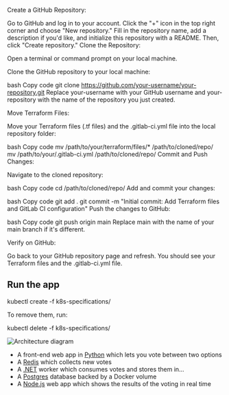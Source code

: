 Create a GitHub Repository:

Go to GitHub and log in to your account.
Click the "+" icon in the top right corner and choose "New repository."
Fill in the repository name, add a description if you'd like, and initialize this repository with a README. Then, click "Create repository."
Clone the Repository:

Open a terminal or command prompt on your local machine.

Clone the GitHub repository to your local machine:

bash
Copy code
git clone https://github.com/your-username/your-repository.git
Replace your-username with your GitHub username and your-repository with the name of the repository you just created.

Move Terraform Files:

Move your Terraform files (.tf files) and the .gitlab-ci.yml file into the local repository folder:

bash
Copy code
mv /path/to/your/terraform/files/* /path/to/cloned/repo/
mv /path/to/your/.gitlab-ci.yml /path/to/cloned/repo/
Commit and Push Changes:

Navigate to the cloned repository:

bash
Copy code
cd /path/to/cloned/repo/
Add and commit your changes:

bash
Copy code
git add .
git commit -m "Initial commit: Add Terraform files and GitLab CI configuration"
Push the changes to GitHub:

bash
Copy code
git push origin main
Replace main with the name of your main branch if it's different.

Verify on GitHub:

Go back to your GitHub repository page and refresh. You should see your Terraform files and the .gitlab-ci.yml file.

## Run the app 
kubectl create -f k8s-specifications/



To remove them, run:


kubectl delete -f k8s-specifications/


![Architecture diagram](architecture.excalidraw.png)

* A front-end web app in [Python](/vote) which lets you vote between two options
* A [Redis](https://hub.docker.com/_/redis/) which collects new votes
* A [.NET](/worker/) worker which consumes votes and stores them in…
* A [Postgres](https://hub.docker.com/_/postgres/) database backed by a Docker volume
* A [Node.js](/result) web app which shows the results of the voting in real time